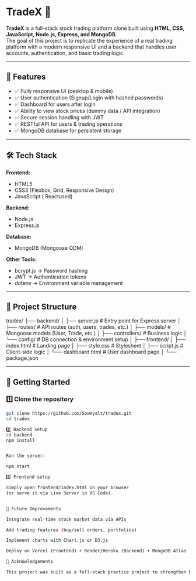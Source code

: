 # TradeX 🚀

**TradeX** is a full-stack stock trading platform clone built using **HTML, CSS, JavaScript, Node.js, Express, and MongoDB**.  
The goal of this project is to replicate the experience of a real trading platform with a modern responsive UI and a backend that handles user accounts, authentication, and basic trading logic.

---

## 📌 Features
- ✅ Fully responsive UI (desktop & mobile)  
- ✅ User authentication (Signup/Login with hashed passwords)  
- ✅ Dashboard for users after login  
- ✅ Ability to view stock prices (dummy data / API integration)  
- ✅ Secure session handling with JWT  
- ✅ RESTful API for users & trading operations  
- ✅ MongoDB database for persistent storage  

---

## 🛠️ Tech Stack
**Frontend:**  
- HTML5  
- CSS3 (Flexbox, Grid, Responsive Design)  
- JavaScript ( Reactused)  

**Backend:**  
- Node.js  
- Express.js  

**Database:**  
- MongoDB (Mongoose ODM)  

**Other Tools:**  
- bcrypt.js → Password hashing  
- JWT → Authentication tokens  
- dotenv → Environment variable management  

---

## 📂 Project Structure
tradex/
├── backend/
│ ├── server.js # Entry point for Express server
│ ├── routes/ # API routes (auth, users, trades, etc.)
│ ├── models/ # Mongoose models (User, Trade, etc.)
│ ├── controllers/ # Business logic
│ └── config/ # DB connection & environment setup
│
├── frontend/
│ ├── index.html # Landing page
│ ├── style.css # Stylesheet
│ ├── script.js # Client-side logic
│ └── dashboard.html # User dashboard page
│
└── package.json


---

## 🚀 Getting Started

### 1️⃣ Clone the repository
```bash
git clone https://github.com/Sowmyalt/tradex.git
cd tradex

2️⃣ Backend setup
cd backend
npm install


Run the server:

npm start

3️⃣ Frontend setup

Simply open frontend/index.html in your browser
(or serve it via Live Server in VS Code).


🌟 Future Improvements

Integrate real-time stock market data via APIs

Add trading features (buy/sell orders, portfolios)

Implement charts with Chart.js or D3.js

Deploy on Vercel (Frontend) + Render/Heroku (Backend) + MongoDB Atlas

🙌 Acknowledgements

This project was built as a full-stack practice project to strengthen both frontend and backend development skills.
